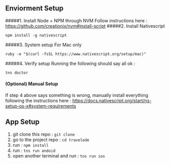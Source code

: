 ## Enviorment Setup
#####1. Install Node + NPM through NVM
Follow instructions here : https://github.com/creationix/nvm#install-script
#####2. Install Nativescript
```
npm install -g nativescript
```
#####3. System setup
For Mac only 
```
ruby -e "$(curl -fsSL https://www.nativescript.org/setup/mac)"
```
#####4. Verify setup
Running the following should say all ok :
```
tns doctor
```
#### (Optional) Manual Setup
If step 4 above says something is wrong, manually install everything following the instructions here : https://docs.nativescript.org/start/ns-setup-os-x#system-requirements 

## App Setup

1. git clone this repo : `git clone `
2. go to the project repo : `cd travelode`
3. run : `npm install`
4. run : `tns run andoid`
5. open another terminal and run : `tns run ios`
